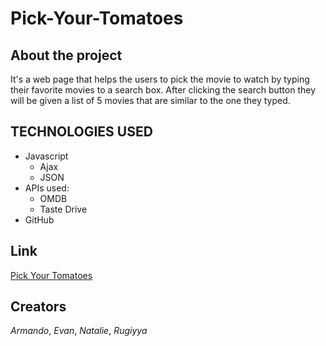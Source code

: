 # Pick-Your-Tomatoes
## About the project
It's a web page that helps the users to pick the movie to watch by typing their favorite movies to a search
						box. After clicking the search button they will be given a list of 5 movies that are similar to the one they
						typed.

## TECHNOLOGIES USED
  * Javascript
      * Ajax
      * JSON
  * APIs used:
      * OMDB
      * Taste Drive
  * GitHub
  
## Link
[Pick Your Tomatoes](https://volk117.github.io/Pick-Your-Tomatoes/)

## Creators 

*Armando*, *Evan*, *Natalie*, *Rugiyya*
